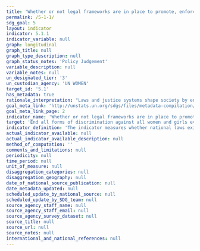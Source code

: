 ```yaml
---
title: 'Whether or not legal frameworks are in place to promote, enforce and monitor equality and non-discrimination on the basis of sex'
permalink: /5-1-1/
sdg_goal: 5
layout: indicator
indicator: 5.1.1
indicator_variable: null
graph: longitudinal
graph_title: null
graph_type_description: null
graph_status_notes: 'Policy Judgement'
variable_description: null
variable_notes: null
un_designated_tier: '3'
un_custodian_agency: 'UN WOMEN'
target_id: '5.1'
has_metadata: true
rationale_interpretation: "Laws and justice systems shape society by ensuring accountability, stopping the abuse of power and creating norms about what is acceptable. Removing discriminatory laws and putting in place laws and policies that promote gender equality is a prerequisite to ending discrimination against women and girls. \nBecause this indicator monitors laws, it focuses on de-jure equality between women and men and girls and boys and instances where legal frameworks promote gender equality and women's empowerment. This is not to say that de-facto inequality should not be prioritized. In fact, even where discrimination is explicitly prohibited by law, unequal outcomes between women and men and boys and girls can be the result of discriminatory practices that prevent women and girls from enjoying their human rights. \nMost of the indicators proposed to monitor the targets in SDG5 and the genderrelated indicators to monitor the targets in the other goals focus on outcomes. By focusing on laws, it is possible to juxtapose the different areas of law that are measured under 5.1 (e.g. laws to prevent sexual assault) to the actual 'results' (rates of sexual violence against women and girls as measured in target 5.2). Therefore, the proposed focus on laws and policies is meant to complement the outcome indicators proposed under the other targets in Goal 5 and the gender-related targets in other goals."
goal_meta_link: 'http://unstats.un.org/sdgs/files/metadata-compilation/Metadata-Goal-5.pdf'
goal_meta_link_page: 2
indicator_name: 'Whether or not legal frameworks are in place to promote, enforce and monitor equality and non-discrimination on the basis of sex'
target: 'End all forms of discrimination against all women and girls everywhere.'
indicator_definition: 'The indicator measures whether national laws exist to promote gender equality and non-discrimination against women and girls. Areas of law to be monitored as part of this indicator are tentative but could include: whether equal pay for work of equal value is guaranteed in law; whether national legislation is in line with International Labour Organization (ILO) Convention 183 on maternity protection; whether national law prohibits discrimination based on a definition of discrimination against women in accordance with article 1 of the Convention on the Elimination of All Forms of Discrimination against Women (CEDAW); whether the national law provides equal rights for women and men with respect to inheritance and property; and the existence of laws (including criminal) against sexual assault. For each area of law under consideration, the indicator is the number of countries with specific legislation to promote gender equality and non-discrimination (i.e. countries with ''yes'') as a percentage of all countries with available data. A simple aggregation method (e.g. arithmetic or geometric mean) will then be used to calculate global and/or regional averages (taking into account all of the different areas of laws).'
actual_indicator_available: null
actual_indicator_available_description: null
method_of_computation: ''
comments_and_limitations: null
periodicity: null
time_period: null
unit_of_measure: null
disaggregation_categories: null
disaggregation_geography: null
date_of_national_source_publication: null
date_metadata_updated: null
scheduled_update_by_national_source: null
scheduled_update_by_SDG_team: null
source_agency_staff_name: null
source_agency_staff_email: null
source_agency_survey_dataset: null
source_title: null
source_url: null
source_notes: null
international_and_national_references: null
---
```

